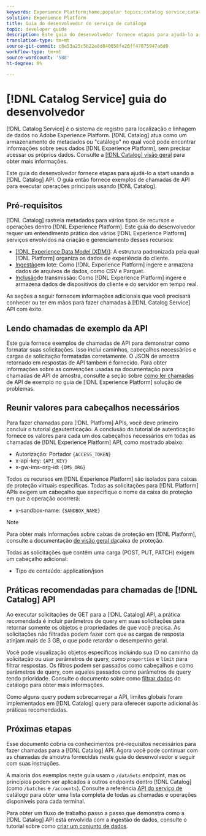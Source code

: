 ```yaml
---
keywords: Experience Platform;home;popular topics;catalog service;catalog;Catalog service;Catalog
solution: Experience Platform
title: Guia do desenvolvedor do serviço de catálogo
topic: developer guide
description: Este guia do desenvolvedor fornece etapas para ajudá-lo a start usando a API de catálogo. O guia então fornece exemplos de chamadas de API para executar operações principais usando o Catálogo.
translation-type: tm+mt
source-git-commit: c8e53a25c5b22e8d840658fe26ff47875947a6d0
workflow-type: tm+mt
source-wordcount: '588'
ht-degree: 0%

---
```



# [!DNL Catalog Service] guia do desenvolvedor

[!DNL Catalog Service] é o sistema de registro para localização e linhagem de dados no Adobe Experience Platform. [!DNL Catalog] atua como um armazenamento de metadados ou &quot;catálogo&quot; no qual você pode encontrar informações sobre seus dados [!DNL Experience Platform], sem precisar acessar os próprios dados. Consulte a [[!DNL Catalog] visão geral](../home.md) para obter mais informações.

Este guia do desenvolvedor fornece etapas para ajudá-lo a start usando a [!DNL Catalog] API. O guia então fornece exemplos de chamadas de API para executar operações principais usando [!DNL Catalog].

## Pré-requisitos

[!DNL Catalog] rastreia metadados para vários tipos de recursos e operações dentro [!DNL Experience Platform]. Este guia do desenvolvedor requer um entendimento prático dos vários [!DNL Experience Platform] serviços envolvidos na criação e gerenciamento desses recursos:

* [[!DNL Experience Data Model (XDM)]](../../xdm/home.md): A estrutura padronizada pela qual [!DNL Platform] organiza os dados de experiência do cliente.
* [Ingestão](../../ingestion/batch-ingestion/overview.md)em lote: Como [!DNL Experience Platform] ingere e armazena dados de arquivos de dados, como CSV e Parquet.
* [Inclusão](../../ingestion/streaming-ingestion/overview.md)de transmissão: Como [!DNL Experience Platform] ingere e armazena dados de dispositivos do cliente e do servidor em tempo real.

As seções a seguir fornecem informações adicionais que você precisará conhecer ou ter em mãos para fazer chamadas à [!DNL Catalog Service] API com êxito.

## Lendo chamadas de exemplo da API

Este guia fornece exemplos de chamadas de API para demonstrar como formatar suas solicitações. Isso inclui caminhos, cabeçalhos necessários e cargas de solicitação formatadas corretamente. O JSON de amostra retornado em respostas de API também é fornecido. Para obter informações sobre as convenções usadas na documentação para chamadas de API de amostra, consulte a seção sobre [como ler chamadas](../../landing/troubleshooting.md#how-do-i-format-an-api-request) de API de exemplo no guia de [!DNL Experience Platform] solução de problemas.

## Reunir valores para cabeçalhos necessários

Para fazer chamadas para [!DNL Platform] APIs, você deve primeiro concluir o tutorial [de](../../tutorials/authentication.md)autenticação. A conclusão do tutorial de autenticação fornece os valores para cada um dos cabeçalhos necessários em todas as chamadas de [!DNL Experience Platform] API, como mostrado abaixo:

* Autorização: Portador `{ACCESS_TOKEN}`
* x-api-key: `{API_KEY}`
* x-gw-ims-org-id: `{IMS_ORG}`

Todos os recursos em [!DNL Experience Platform] são isolados para caixas de proteção virtuais específicas. Todas as solicitações para [!DNL Platform] APIs exigem um cabeçalho que especifique o nome da caixa de proteção em que a operação ocorrerá:

* x-sandbox-name: `{SANDBOX_NAME}`

>[!NOTE]
>
>Para obter mais informações sobre caixas de proteção em [!DNL Platform], consulte a documentação [de visão geral da](../../sandboxes/home.md)caixa de proteção.

Todas as solicitações que contêm uma carga (POST, PUT, PATCH) exigem um cabeçalho adicional:

* Tipo de conteúdo: application/json

## Práticas recomendadas para chamadas de [!DNL Catalog] API

Ao executar solicitações de GET para a [!DNL Catalog] API, a prática recomendada é incluir parâmetros de query em suas solicitações para retornar somente os objetos e propriedades de que você precisa. As solicitações não filtradas podem fazer com que as cargas de resposta atinjam mais de 3 GB, o que pode retardar o desempenho geral.

Você pode visualização objetos específicos incluindo sua ID no caminho da solicitação ou usar parâmetros de query, como `properties` e `limit` para filtrar respostas. Os filtros podem ser passados como cabeçalhos e como parâmetros de query, com aqueles passados como parâmetros de query tendo prioridade. Consulte o documento sobre como [filtrar dados](filter-data.md) do catálogo para obter mais informações.

Como alguns query podem sobrecarregar a API, limites globais foram implementados em [!DNL Catalog] query para oferecer suporte adicional às práticas recomendadas.

## Próximas etapas

Esse documento cobria os conhecimentos pré-requisitos necessários para fazer chamadas para a [!DNL Catalog] API. Agora você pode continuar com as chamadas de amostra fornecidas neste guia do desenvolvedor e seguir com suas instruções.

A maioria dos exemplos neste guia usam o `/dataSets` endpoint, mas os princípios podem ser aplicados a outros endpoints dentro [!DNL Catalog] (como `/batches` e `/accounts`). Consulte a referência [API do serviço de](https://www.adobe.io/apis/experienceplatform/home/api-reference.html#!acpdr/swagger-specs/catalog.yaml) catálogo para obter uma lista completa de todas as chamadas e operações disponíveis para cada terminal.

Para obter um fluxo de trabalho passo a passo que demonstra como a [!DNL Catalog] API está envolvida com a ingestão de dados, consulte o tutorial sobre como [criar um conjunto de dados](../datasets/create.md).

